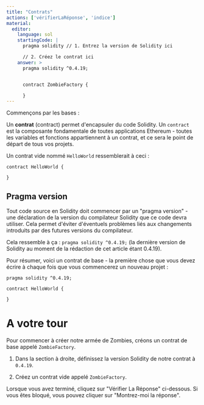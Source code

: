```yaml
---
title: "Contrats"
actions: ['vérifierLaRéponse', 'indice']
material:
  editor:
    language: sol
    startingCode: |
      pragma solidity // 1. Entrez la version de Solidity ici

      // 2. Créez le contrat ici
    answer: >
      pragma solidity ^0.4.19;


      contract ZombieFactory {

      }
---
```


Commençons par les bases :

Un **contrat** (contract) permet d'encapsuler du code Solidity. Un `contract` est la composante fondamentale de toutes applications Ethereum - toutes les variables et fonctions appartiennent à un contrat, et ce sera le point de départ de tous vos projets.

Un contrat vide nommé `HelloWorld` ressemblerait à ceci :

```
contract HelloWorld {

}
```

## Pragma version

Tout code source en Solidity doit commencer par un "pragma version" - une déclaration de la version du compilateur Solidity que ce code devra utiliser. Cela permet d'éviter d'éventuels problèmes liés aux changements introduits par des futures versions du compilateur.

Cela ressemble à ça : `pragma solidity ^0.4.19;` (la dernière version de Solidity au moment de la rédaction de cet article étant 0.4.19).

Pour résumer, voici un contrat de base - la première chose que vous devez écrire à chaque fois que vous commencerez un nouveau projet :

```
pragma solidity ^0.4.19;

contract HelloWorld {

}
```

# A votre tour

Pour commencer à créer notre armée de Zombies, créons un contrat de base appelé `ZombieFactory`.

1. Dans la section à droite, définissez la version Solidity de notre contrat à `0.4.19`.

2. Créez un contrat vide appelé `ZombieFactory`.

Lorsque vous avez terminé, cliquez sur "Vérifier La Réponse" ci-dessous. Si vous êtes bloqué, vous pouvez cliquer sur "Montrez-moi la réponse".

